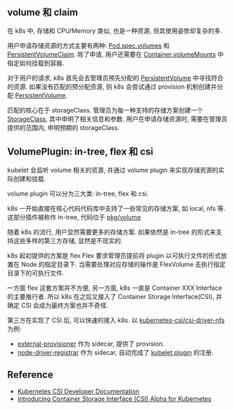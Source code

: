 ## volume 和 claim
在 k8s 中, 存储和 CPU/Memory 类似, 也是一种资源, 但其使用姿势却复杂的多.

用户申请存储资源的方式主要有两种: [Pod.spec.volumes](https://kubernetes.io/docs/reference/generated/kubernetes-api/v1.26/#volume-v1-core)
和 [PersistentVolumeClaim](https://kubernetes.io/docs/reference/generated/kubernetes-api/v1.26/#persistentvolumeclaim-v1-core).
除了申请, 用户还需要在 [Container.volumeMounts](https://kubernetes.io/docs/reference/generated/kubernetes-api/v1.26/#container-v1-core) 中指定如何挂载到容器.

对于用户的请求, k8s 首先会去管理员预先分配的 [PersistentVolume](https://kubernetes.io/docs/reference/generated/kubernetes-api/v1.26/#persistentvolume-v1-core) 中寻找符合的资源.
如果没有匹配的预分配资源, 则 k8s 会尝试通过 provision 机制创建并分配 [PersistentVolume](https://kubernetes.io/docs/reference/generated/kubernetes-api/v1.26/#persistentvolume-v1-core).

匹配的核心在于 storageClass.
管理员为每一种支持的存储方案创建一个 [StorageClass](https://kubernetes.io/docs/concepts/storage/storage-classes/), 其中申明了相关信息和参数.
用户在申请存储资源时, 需要在管理员提供的范围内, 申明预期的 storageClass.

## VolumePlugin: in-tree, flex 和 csi
kubelet 会监听 volume 相关的资源, 并通过 volume plugin 来实现存储资源的实际创建和挂载.

volume plugin 可以分为三大类: in-tree, flex 和 csi.

k8s 一开始直接在核心代码代码库中支持了一些常见的存储方案, 如 local, nfs 等.
这部分插件被称作 in-tree, 代码位于 [pkg/volume](https://github.com/kubernetes/kubernetes/tree/master/pkg/volume)

随着 k8s 的流行, 用户显然需要更多的存储方案.
如果依然是 in-tree 的形式来支持这些多样的第三方存储, 显然是不现实的.

k8s 起初提供的方案是 flex
Flex 要求管理员提前将 plugin 以可执行文件的形式放置在 Node 的指定目录下.
当需要处理对应存储的操作是 FlexVolume 去执行指定目录下的可执行文件.

一方面 flex 这套方案并不方便, 另一方面, k8s 一直是 Container XXX Interface 的主要推行者.
所以 k8s 在之后又接入了 Container Storage Interface(CSI), 并确定 CSI 会成为最终方案也并不奇怪.

第三方在实现了 CSI 后, 可以快速的接入 k8s. 以 [kubernetes-csi/csi-driver-nfs](https://github.com/kubernetes-csi/csi-driver-nfs) 为例:
- [external-provisioner](https://kubernetes-csi.github.io/docs/external-provisioner.html) 作为 sidecar, 提供了 provision.
- [node-driver-registrar](https://kubernetes-csi.github.io/docs/node-driver-registrar.html) 作为 sidecar, 自动完成了 [kubelet plugin]() 的注册.

## Reference
- [Kubernetes CSI Developer Documentation](https://kubernetes-csi.github.io/docs/)
- [Introducing Container Storage Interface (CSI) Alpha for Kubernetes](https://kubernetes.io/blog/2018/01/introducing-container-storage-interface/)
